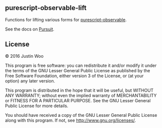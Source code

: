 ## purescript-observable-lift

Functions for lifting various forms for [purescript-observable](https://github.com/bodil/purescript-observable).

See the docs on [Pursuit](https://pursuit.purescript.org/packages/purescript-observable-lift/0.1.0).

## License

© 2016 Justin Woo

This program is free software: you can redistribute it and/or modify it under the terms of the GNU Lesser General Public License as published by the Free Software Foundation, either version 3 of the License, or (at your option) any later version.

This program is distributed in the hope that it will be useful, but WITHOUT ANY WARRANTY; without even the implied warranty of MERCHANTABILITY or FITNESS FOR A PARTICULAR PURPOSE. See the GNU Lesser General Public License for more details.

You should have received a copy of the GNU Lesser General Public License along with this program. If not, see http://www.gnu.org/licenses/.

